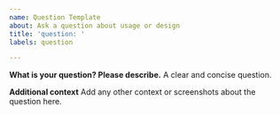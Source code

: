 ```yaml
---
name: Question Template
about: Ask a question about usage or design
title: 'question: '
labels: question

---
```


**What is your question? Please describe.**
A clear and concise question.

**Additional context**
Add any other context or screenshots about the question here.
